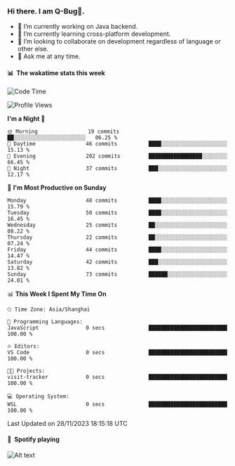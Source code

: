### Hi there. I am Q-Bug🐞.

- 🔭 I’m currently working on Java backend.
- 🌱 I’m currently learning cross-platform development.
- 👯 I’m looking to collaborate on development regardless of language or other else.
- 💬 Ask me at any time.

#### 📊 &nbsp;**The wakatime stats this week**  
<!--START_SECTION:waka-->
![Code Time](http://img.shields.io/badge/Code%20Time-123%20hrs%2059%20mins-blue)

![Profile Views](http://img.shields.io/badge/Profile%20Views-3-blue)

**I'm a Night 🦉** 

```text
🌞 Morning                19 commits          ██░░░░░░░░░░░░░░░░░░░░░░░   06.25 % 
🌆 Daytime                46 commits          ████░░░░░░░░░░░░░░░░░░░░░   15.13 % 
🌃 Evening                202 commits         █████████████████░░░░░░░░   66.45 % 
🌙 Night                  37 commits          ███░░░░░░░░░░░░░░░░░░░░░░   12.17 % 
```
📅 **I'm Most Productive on Sunday** 

```text
Monday                   48 commits          ████░░░░░░░░░░░░░░░░░░░░░   15.79 % 
Tuesday                  50 commits          ████░░░░░░░░░░░░░░░░░░░░░   16.45 % 
Wednesday                25 commits          ██░░░░░░░░░░░░░░░░░░░░░░░   08.22 % 
Thursday                 22 commits          ██░░░░░░░░░░░░░░░░░░░░░░░   07.24 % 
Friday                   44 commits          ████░░░░░░░░░░░░░░░░░░░░░   14.47 % 
Saturday                 42 commits          ███░░░░░░░░░░░░░░░░░░░░░░   13.82 % 
Sunday                   73 commits          ██████░░░░░░░░░░░░░░░░░░░   24.01 % 
```


📊 **This Week I Spent My Time On** 

```text
🕑︎ Time Zone: Asia/Shanghai

💬 Programming Languages: 
JavaScript               0 secs              █████████████████████████   100.00 % 

🔥 Editors: 
VS Code                  0 secs              █████████████████████████   100.00 % 

🐱‍💻 Projects: 
visit-tracker            0 secs              █████████████████████████   100.00 % 

💻 Operating System: 
WSL                      0 secs              █████████████████████████   100.00 % 
```


 Last Updated on 28/11/2023 18:15:18 UTC
<!--END_SECTION:waka-->

#### 🎵 &nbsp;**Spotify playing**  
![Alt text](https://spotify-recently-played-readme.vercel.app/api?user=e5y1o4x7kdt9kf2blu4wvmb4s&unique={true|1|on|yes})
